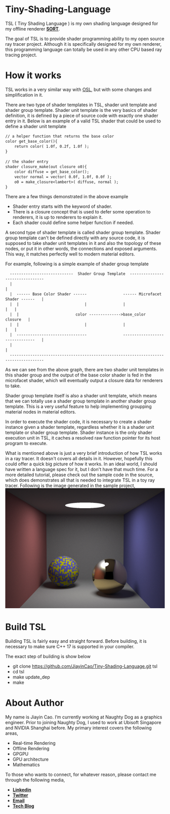 # Tiny-Shading-Language

TSL ( Tiny Shading Language ) is my own shading language designed for my offline renderer [**SORT**](http://sort-renderer.com/).

The goal of TSL is to provide shader programming ability to my open source ray tracer project. 
Although it is specifically designed for my own renderer, this programming language can totally be used in any other CPU based ray tracing project.

# How it works
TSL works in a very similar way with [OSL](https://github.com/imageworks/OpenShadingLanguage), but with some changes and simplification in it.

There are two type of shader templates in TSL, shader unit template and shader group template. Shader unit template is the very basics of shader definition, it is defined by a piece of source code with exactly one shader entry in it. Below is an example of a valid TSL shader that could be used to define a shader unit template

```
// a helper function that returns the base color
color get_base_color(){
    return color( 1.0f, 0.2f, 1.0f );
}

// the shader entry
shader closure_make(out closure o0){
    color diffuse = get_base_color();
    vector normal = vector( 0.0f, 1.0f, 0.0f );
    o0 = make_closure<lambert>( diffuse, normal );
}
```

There are a few things demonstrated in the above example
- Shader entry starts with the keyword of shader.
- There is a closure concept that is used to defer some operation to renderers, it is up to renderers to explain it.
- Each shader could define some helper function if needed.

A second type of shader template is called shader group template. Shader group template can't be defined directly with any source code, it is supposed to take shader unit templates in it and also the topology of these nodes, or put it in other words, the connections and exposed arguments.
This way, it matches perfectly well to modern material editors.

For example, following is a simple example of shader group template

```
  ----------------------------  Shader Group Template  --------------------------------
  |                                                                                   |
  |  ------ Base Color Shader ------                ------ Microfacet Shader ------   |
  |  |                             |                |                             |   |
  |  |                         color -------------->base_color              closure   |
  |  |                             |                |                             |   |
  |  -------------------------------                -------------------------------   |
  |                                                                                   |
  -------------------------------------------------------------------------------------
```

As we can see from the above graph, there are two shader unit templates in this shader group and the output of the base color shader is fed in the microfacet shader, which will eventually output a closure data for renderers to take.

Shader group template itself is also a shader unit template, which means that we can totally use a shader group template in another shader group template.
This is a very useful feature to help implementing groupping material nodes in material editors.

In order to execute the shader code, it is necessary to create a shader instance given a shader template, regardless whether it is a shader unit template or shader group template. Shader instance is the only shader execution unit in TSL, it caches a resolved raw function pointer for its host program to execute.

What is mentioned above is just a very brief introduction of how TSL works in a ray tracer. It doesn't covers all details in it. However, hopefully this could offer a quick big picture of how it works. In an ideal world, I should have written a language spec for it, but I don't have that much time.
For a more detailed tutorial, please check out the sample code in the source, which does demonstrates all that is needed to integrate TSL in a toy ray tracer.
Following is the image generated in the sample project,
![](https://github.com/JiayinCao/Tiny-Shading-Language/blob/master/gallery/tsl_sample.jpg?raw=true)

# Build TSL
Building TSL is fairly easy and straight forward. Before building, it is necessary to make sure C++ 17 is supported in your compiler.

The exact step of building is show below
- git clone https://github.com/JiayinCao/Tiny-Shading-Language.git tsl
- cd tsl
- make update_dep
- make

# About Author

My name is Jiayin Cao. I’m currently working at Naughty Dog as a graphics engineer. Prior to joining Naughty Dog, I used to work at Ubisoft Singapore and NVIDIA Shanghai before. My primary interest covers the following areas,

- Real-time Rendering
- Offline Rendering
- GPGPU
- GPU architecture
- Mathematics

To those who wants to connect, for whatever reason, please contact me through the following media,

- [**Linkedin**](https://www.linkedin.com/in/caojiayin/)
- [**Twitter**](https://twitter.com/Jiayin_Cao)
- [**Email**](mailto:caojiayin1985@gmail.com)
- [**Tech Blog**](https://agraphicsguy.wordpress.com/)
